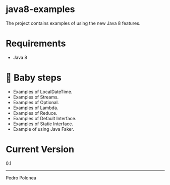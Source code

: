 # java8-examples
The project contains examples of using the new Java 8 features.

# Requirements
* Java 8

# :baby: Baby steps 
* Examples of LocalDateTime.
* Examples of Streams.
* Examples of Optional.
* Examples of Lambda.
* Examples of Reduce.
* Examples of Default Interface.
* Examples of Static Interface.
* Example of using Java Faker.

# Current Version
0.1
____
Pedro Polonea
